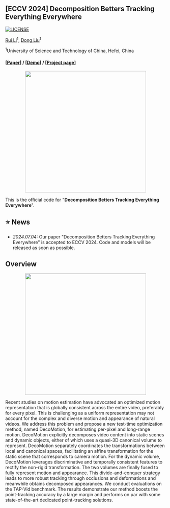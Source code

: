 ## [ECCV 2024] Decomposition Betters Tracking Everything Everywhere

[![LICENSE](https://img.shields.io/github/license/qianduoduolr/DecoMotion)](https://github.com/qianduoduolr/DecoMotion/blob/base/LICENSE)

[Rui Li](https://qianduoduolr.github.io/)<sup>1</sup>, [Dong Liu](https://faculty.ustc.edu.cn/dongeliu/en/index/85593/list/index.htm)<sup>1</sup>

<sup>1</sup>University of Science and Technology of China, Hefei, China

#### [[Paper](https://arxiv.org/pdf/2407.06531)] /  [[Demo](https://youtu.be)] / [[Project page](https://github.com/qianduoduolr/DecoMotion)] 

<div  align="center">    
<img src="figure/pt1.gif"  height="380px"/> 
</div>

This is the official code for  "**Decomposition Betters Tracking Everything Everywhere**". 




   

## :star: News
- *2024.07.04:*  Our paper "Decomposition Betters Tracking Everything Everywhere" is accepted to ECCV 2024. Code and models will be released as soon as possible.


## Overview
<!-- ![](figure/framework.png) -->

<div  align="center">    
<img src="figure/framework.png"  height="380px"/> 
</div>
   
Recent studies on motion estimation have advocated an optimized motion representation that is globally consistent across the entire video, preferably for every pixel. This is challenging as a uniform representation may not account for the complex and diverse motion and appearance of natural videos. We address this problem and propose a new test-time optimization method, named DecoMotion, for estimating per-pixel and long-range motion. DecoMotion explicitly decomposes video content into static scenes and dynamic objects, either of which uses a quasi-3D canonical volume to represent. DecoMotion separately coordinates the transformations between local and canonical spaces, facilitating an affine transformation for the static scene that corresponds to camera motion. For the dynamic volume, DecoMotion leverages discriminative and temporally consistent features to rectify the non-rigid transformation. The two volumes are finally fused to fully represent motion and appearance. This divide-and-conquer strategy leads to more robust tracking through occlusions and deformations and meanwhile obtains decomposed appearances. We conduct evaluations on the TAP-Vid benchmark. The results demonstrate our method boosts the point-tracking accuracy by a large margin and performs on par with some state-of-the-art dedicated point-tracking solutions. 